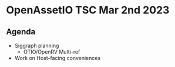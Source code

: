 # OpenAssetIO TSC Mar 2nd 2023

## Agenda

- Siggraph planning
	- OTIO/OpenRV Multi-ref
- Work on Host-facing conveniences

